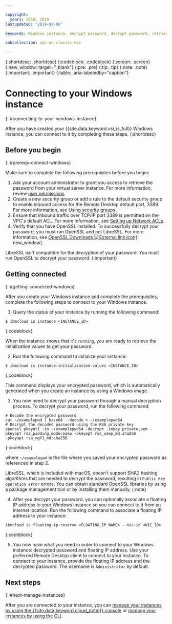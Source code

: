 ```yaml
---

copyright:
  years: 2018, 2019
lastupdated: "2019-08-06"

keywords: Windows instance, encrypt password, decrypt password, retrieve password

subcollection: vpc-on-classic-vsi

---
```


{:shortdesc: .shortdesc}
{:codeblock: .codeblock}
{:screen: .screen}
{:new_window: target="_blank"}
{:pre: .pre}
{:tip: .tip}
{:note: .note}
{:important: .important}
{:table: .aria-labeledby="caption"}

# Connecting to your Windows instance
{: #connecting-to-your-windows-instance}

After you have created your {{site.data.keyword.vsi_is_full}} Windows instance, you can connect to it by completing these steps.
{:shortdesc}

## Before you begin
{: #prereqs-connect-windows}

Make sure to complete the following prerequisites before you begin:

1. Ask your account administrator to grant you access to retrieve the password from your virtual server instance. For more information, review [user permissions](/docs/vpc-on-classic?topic=vpc-on-classic-managing-user-permissions-for-vpc-resources).
2. Create a new security group or add a rule to the default security group to enable inbound access for the Remote Desktop default port, 3389. For more information, see [Using security groups](/docs/vpc-on-classic-network?topic=vpc-on-classic-network-using-security-groups).
3. Ensure that inbound traffic over TCP/IP port 3389 is permitted on the VPC's default ACL. For more information, see [Setting up Network ACLs](/docs/vpc-on-classic-network?topic=vpc-on-classic-network-setting-up-network-acls).
4. Verify that you have OpenSSL installed. To successfully decrypt your password, you must run OpenSSL and not LibreSSL. For more information, see [OpenSSL Downloads ![External link icon](../icons/launch-glyph.svg "External link icon")](https://www.openssl.org/source/){: new_window}.

LibreSSL isn't compatible for the decryption of your password. You must run OpenSSL to decrypt your password.
{:important}

## Getting connected
{: #getting-connected-windows}

After you create your Windows instance and complete the prerequisites, complete the following steps to connect to your Windows instance.

1. Query the status of your instance by running the following command:
  ```
  $ ibmcloud is instance <INSTANCE_ID>
  ```
  {:codeblock}
  
  When the instance shows that it's `running`, you are ready to retrieve the initialization values to get your password. 

2. Run the following command to initialize your instance:

  ```
  $ ibmcloud is instance-initialization-values <INSTANCE_ID>
  ```
  {:codeblock}
  
  This command displays your encrypted password, which is automatically generated when you create an instance by using a Windows image.

3. You now need to decrypt your password through a manual decryption process. To decrypt your password, run the following command:

  ```
  # Decode the encrypted password
  cat ~/examplepwd | base64 --decode > ~/examplepwd64
  # Decrypt the decoded password using the RSA private key
  openssl pkeyutl -in ~/examplepwd64 -decrypt -inkey private.pem -pkeyopt rsa_padding_mode:oaep -pkeyopt rsa_oaep_md:sha256
  -pkeyopt rsa_mgf1_md:sha256
  ```
  {:codeblock}
  
  where `~/examplepwd` is the file where you saved your encrypted password as referenced in step 2.  
  
  LibreSSL, which is included with macOS, doesn't support SHA2 hashing algorithms that are needed to decrypt the password, resulting in `Public Key operation error` errors. You can obtain standard OpenSSL libraries by using a package management tool or by installing them manually. 
  {:note}

4. After you decrypt your password, you can optionally associate a floating IP address to your Windows instance so you can connect to it from an internet location. Run the following command to associate a floating IP address to your instance:

  ```
  ibmcloud is floating-ip-reserve <FLOATING_IP_NAME> --nic-id <NIC_ID>
  ```
  {:codeblock}

5. You now have what you need in order to connect to your Windows instance: decrypted password and floating IP address. Use your preferred Remote Desktop client to connect to your instance. To connect to your instance, provide the floating IP address and the decrypted password. The username is `Administrator` by default.

## Next steps
{: #next-manage-instances}

After you are connected to your instance, you can [manage your instances by using the {{site.data.keyword.cloud_notm}} console](/docs/vpc-on-classic-vsi?topic=vpc-on-classic-vsi-managing-virtual-server-instances#managing-virtual-server-instances) or [manage your instances by using the CLI](/docs/vpc-on-classic-vsi?topic=vpc-on-classic-vsi-managing-virtual-servers-cli#managing-virtual-servers-cli). 

